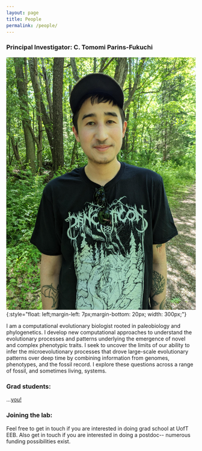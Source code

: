 ```yaml
---
layout: page
title: People
permalink: /people/
---
```



### Principal Investigator: C. Tomomi Parins-Fukuchi

![tpf](/assets/img/cjf.jpg){:style="float: left;margin-left: 7px;margin-bottom: 20px; width: 300px;"}  

I am a computational evolutionary biologist rooted in paleobiology and phylogenetics. I develop new computational approaches to understand the evolutionary processes and patterns underlying the emergence of novel and complex phenotypic traits. I seek to uncover the limits of our ability to infer the microevolutionary processes that drove large-scale evolutionary patterns over deep time by combining information from genomes, phenotypes, and the fossil record. I explore these questions across a range of fossil, and sometimes living, systems.

### Grad students:

...[you!](mailto:tomo.fukuchi@utoronto.ca) 

### Joining the lab:


Feel free to get in touch if you are interested in doing grad school at UofT EEB. Also get in touch if you are interested in doing a postdoc-- numerous funding possibilities exist.

